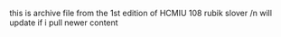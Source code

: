 this is archive file from the 1st edition of HCMIU 108 rubik slover /n
will update if i pull newer content 
